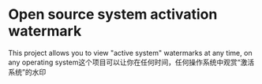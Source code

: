 # Open source system activation watermark
This project allows you to view "active system" watermarks at any time, on any operating system这个项目可以让你在任何时间，任何操作系统中观赏“激活系统”的水印
